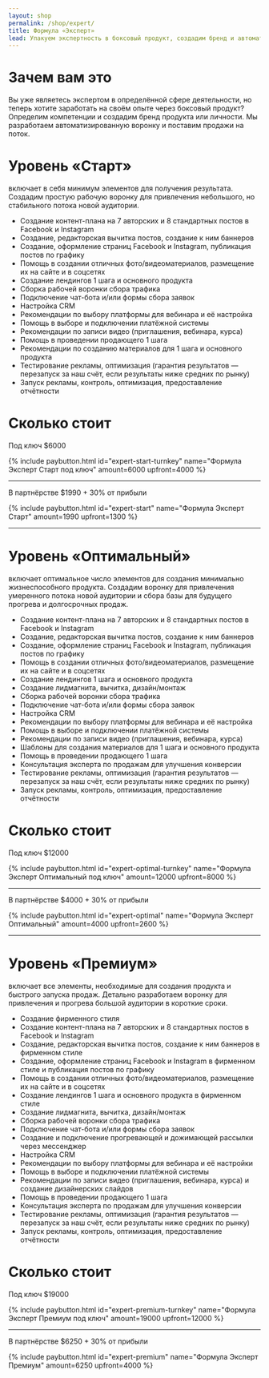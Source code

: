 ```yaml
---
layout: shop
permalink: /shop/expert/
title: Формула «Эксперт»
lead: Упакуем экспертность в боксовый продукт, создадим бренд и автоматизируем продажи
---
```


# **Зачем вам это**

Вы уже являетесь экспертом в определённой сфере деятельности, но теперь хотите заработать на своём опыте через боксовый продукт? Определим компетенции и создадим бренд продукта или личности. Мы разработаем автоматизированную воронку и поставим продажи на поток.

# **Уровень «Старт»**

включает в себя минимум элементов для получения результата. Создадим простую рабочую воронку для привлечения небольшого, но стабильного потока новой аудитории.

- Создание контент-плана на 7 авторских и 8 стандартных постов в Facebook и Instagram
- Создание, редакторская вычитка постов, создание к ним баннеров
- Создание, оформление страниц Facebook и Instagram, публикация постов по графику
- Помощь в создании отличных фото/видеоматериалов, размещение их на сайте и в соцсетях
- Создание лендингов 1 шага и основного продукта
- Сборка рабочей воронки сбора трафика
- Подключение чат-бота и/или формы сбора заявок
- Настройка CRM
- Рекомендации по выбору платформы для вебинара и её настройка
- Помощь в выборе и подключении платёжной системы
- Рекомендации по записи видео (приглашения, вебинара, курса)
- Помощь в проведении продающего 1 шага
- Рекомендации по созданию материалов для 1 шага и основного продукта
- Тестирование рекламы, оптимизация (гарантия результатов — перезапуск за наш счёт, если результаты ниже средних по рынку)
- Запуск рекламы, контроль, оптимизация, предоставление отчётности

# **Сколько стоит**

Под ключ $6000

{% include paybutton.html id="expert-start-turnkey" name="Формула Эксперт Старт под ключ" amount=6000 upfront=4000 %}

---

В партнёрстве $1990 + 30% от прибыли

{% include paybutton.html id="expert-start" name="Формула Эксперт Старт" amount=1990 upfront=1300 %}

---

# **Уровень «Оптимальный»**

включает оптимальное число элементов для создания минимально жизнеспособного продукта. Создадим воронку для привлечения умеренного потока новой аудитории и сбора базы для будущего прогрева и долгосрочных продаж.

- Создание контент-плана на 7 авторских и 8 стандартных постов в Facebook и Instagram
- Создание, редакторская вычитка постов, создание к ним баннеров
- Создание, оформление страниц Facebook и Instagram, публикация постов по графику
- Помощь в создании отличных фото/видеоматериалов, размещение их на сайте и в соцсетях
- Создание лендингов 1 шага и основного продукта
- Создание лидмагнита, вычитка, дизайн/монтаж
- Сборка рабочей воронки сбора трафика
- Подключение чат-бота и/или формы сбора заявок
- Настройка CRM
- Рекомендации по выбору платформы для вебинара и её настройка
- Помощь в выборе и подключении платёжной системы
- Рекомендации по записи видео (приглашения, вебинара, курса)
- Шаблоны для создания материалов для 1 шага и основного продукта
- Помощь в проведении продающего 1 шага
- Консультация эксперта по продажам для улучшения конверсии
- Тестирование рекламы, оптимизация (гарантия результатов — перезапуск за наш счёт, если результаты ниже средних по рынку)
- Запуск рекламы, контроль, оптимизация, предоставление отчётности

# **Сколько стоит**

Под ключ $12000

{% include paybutton.html id="expert-optimal-turnkey" name="Формула Эксперт Оптимальный под ключ" amount=12000 upfront=8000 %}

---

В партнёрстве $4000 + 30% от прибыли

{% include paybutton.html id="expert-optimal" name="Формула Эксперт Оптимальный" amount=4000 upfront=2600 %}

---

# **Уровень «Премиум»**

включает все элементы, необходимые для создания продукта и быстрого запуска продаж. Детально разработаем воронку для привлечения и прогрева большой аудитории в короткие сроки.

- Создание фирменного стиля
- Создание контент-плана на 7 авторских и 8 стандартных постов в Facebook и Instagram
- Создание, редакторская вычитка постов, создание к ним баннеров в фирменном стиле
- Создание, оформление страниц Facebook и Instagram в фирменном стиле и публикация постов по графику
- Помощь в создании отличных фото/видеоматериалов, размещение их на сайте и в соцсетях
- Создание лендингов 1 шага и основного продукта в фирменном стиле
- Создание лидмагнита, вычитка, дизайн/монтаж
- Сборка рабочей воронки сбора трафика
- Подключение чат-бота и/или формы сбора заявок
- Создание и подключение прогревающей и дожимающей рассылки через мессенджер
- Настройка CRM
- Рекомендации по выбору платформы для вебинара и её настройки
- Помощь в выборе и подключении платёжной системы
- Рекомендации по записи видео (приглашения, вебинара, курса) и создание дизайнерских слайдов
- Помощь в проведении продающего 1 шага
- Консультация эксперта по продажам для улучшения конверсии
- Тестирование рекламы, оптимизация (гарантия результатов — перезапуск за наш счёт, если результаты ниже средних по рынку)
- Запуск рекламы, контроль, оптимизация, предоставление отчётности

# **Сколько стоит**

Под ключ $19000

{% include paybutton.html id="expert-premium-turnkey" name="Формула Эксперт Премиум под ключ" amount=19000 upfront=12000 %}

---

В партнёрстве $6250 + 30% от прибыли

{% include paybutton.html id="expert-premium" name="Формула Эксперт Премиум" amount=6250 upfront=4000 %}
